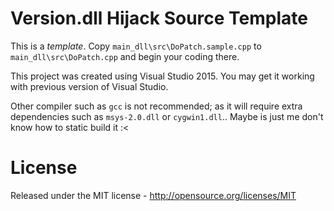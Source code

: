 # Version.dll Hijack Source Template

This is a *template*. Copy `main_dll\src\DoPatch.sample.cpp` to `main_dll\src\DoPatch.cpp` and begin your coding there.

This project was created using Visual Studio 2015. You may get it working with previous version of Visual Studio.

Other compiler such as `gcc` is not recommended; as it will require extra dependencies such as `msys-2.0.dll` or `cygwin1.dll`.. Maybe is just me don't know how to static build it :<



# License

Released under the MIT license - http://opensource.org/licenses/MIT